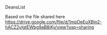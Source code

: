 DeansList

Based on the file shared here
https://drive.google.com/file/d/1mpDeEuXBjn2-hACZ2ylgtEWbg9aB8iKy/view?usp=sharing

